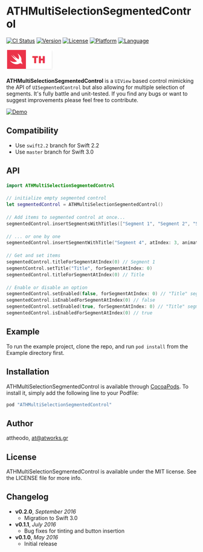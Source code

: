 # ATHMultiSelectionSegmentedControl

[![CI Status](http://img.shields.io/travis/attheodo/ATHMultiSelectionSegmentedControl.svg?style=flat)](https://travis-ci.org/attheodo/ATHMultiSelectionSegmentedControl)
[![Version](https://img.shields.io/cocoapods/v/ATHMultiSelectionSegmentedControl.svg?style=flat)](http://cocoapods.org/pods/ATHMultiSelectionSegmentedControl)
[![License](https://img.shields.io/cocoapods/l/ATHMultiSelectionSegmentedControl.svg?style=flat)](http://cocoapods.org/pods/ATHMultiSelectionSegmentedControl)
[![Platform](https://img.shields.io/cocoapods/p/ATHMultiSelectionSegmentedControl.svg?style=flat)](http://cocoapods.org/pods/ATHMultiSelectionSegmentedControl)
[![Language](https://img.shields.io/badge/language-Swift%202.0%20/%202.1%20/%202.2-orange.svg)](https://developer.apple.com/swift/)

[![Logo](misc/logo.png  "ATHExtensions")](/)

**ATHMultiSelectionSegmentedControl** is a `UIView` based control mimicking the API of `UISegmentedControl` but also allowing for multiple selection of segments. It's fully battle and unit-tested. If you find any bugs or want to suggest improvements please feel free to contribute.

[![Demo](misc/demo.gif "ATHMultiSelectionSegmentedControl")](/)

## Compatibility
* Use `swift2.2` branch for Swift 2.2
* Use `master` branch for Swift 3.0
## API
```swift
import ATHMultiSelectionSegmentedControl

// initialize empty segmented control
let segmentedControl = ATHMultiSelectionSegmentedControl()

// Add items to segmented control at once...
segmentedControl.insertSegmentsWithTitles(["Segment 1", "Segment 2", "Segment 3"])

// ... or one by one
segmentedControl.insertSegmentWithTitle("Segment 4", atIndex: 3, animated: true)

// Get and set items
segmentedControl.titleForSegmentAtIndex(0) // Segment 1
segmentControl.setTitle("Title", forSegmentAtIndex: 0)
segmentedControl.titleForSegmentAtIndex(0) // Title

// Enable or disable an option
segmentedControl.setEnabled(false, forSegmentAtIndex: 0) // "Title" segment is now disabled
segmentedControl.isEnabledForSegmentAtIndex(0) // false
segmentedControl.setEnabled(true, forSegmentAtIndex: 0) // "Title" segment is now enabled
segmentedControl.isEnabledForSegmentAtIndex(0) // true 


```

## Example

To run the example project, clone the repo, and run `pod install` from the Example directory first.

## Installation

ATHMultiSelectionSegmentedControl is available through [CocoaPods](http://cocoapods.org). To install
it, simply add the following line to your Podfile:

```ruby
pod "ATHMultiSelectionSegmentedControl"
```

## Author

attheodo, at@atworks.gr

## License

ATHMultiSelectionSegmentedControl is available under the MIT license. See the LICENSE file for more info.

## Changelog
- **v0.2.0**, *September 2016*
    - Migration to Swift 3.0
- **v0.1.1**, *July 2016*
    - Bug fixes for tinting and button insertion
- **v0.1.0**, *May 2016*
    - Initial release
